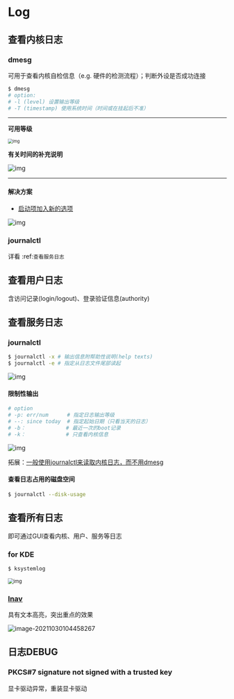 # Log

## 查看内核日志

### dmesg

可用于查看内核自检信息（e.g. 硬件的检测流程）；判断外设是否成功连接

```bash
$ dmesg
# option:
# -l (level) 设置输出等级
# -T (timestamp) 使用系统时间（时间或在挂起后不准）
```

---

**可用等级**

<img src="https://natsu-akatsuki.oss-cn-guangzhou.aliyuncs.com/img/vOHQFX5VXsRvIUZ8.png!thumbnail" alt="img" style="zoom:67%;" />

**有关时间的补充说明**

![img](https://natsu-akatsuki.oss-cn-guangzhou.aliyuncs.com/img/SoEqKDAjyTkGHhsQ.png!thumbnail)

---

#### 解决方案

- [启动项加入新的选项](https://bbs.archlinux.org/viewtopic.php?id=246507)

![img](https://natsu-akatsuki.oss-cn-guangzhou.aliyuncs.com/img/B8YXQPNwb5apZQ7A.png!thumbnail)

### journalctl

详看 :ref:`查看服务日志`

## 查看用户日志

含访问记录(login/logout)、登录验证信息(authority)

## 查看服务日志

### journalctl

```bash
$ journalctl -x # 输出信息附帮助性说明(help texts)
$ journalctl -e # 指定从日志文件尾部读起
```

![img](https://natsu-akatsuki.oss-cn-guangzhou.aliyuncs.com/img/SM3t7ubZHhPqIQAR.png!thumbnail)

#### 限制性输出

```bash
# option
# -p: err/num      # 指定日志输出等级
# --: since today  # 指定起始日期（只看当天的日志）
# -b：             # 最近一次的boot记录
# -k：             # 只查看内核信息
```

![img](https://natsu-akatsuki.oss-cn-guangzhou.aliyuncs.com/img/cmfj6YFCuKa3q2dr.png!thumbnail)

拓展：[一般使用journalctl来读取内核日志，而不用dmesg](https://wiki.archlinux.org/title/General_troubleshooting#General_procedures)

#### 查看日志占用的磁盘空间

```bash
$ journalctl --disk-usage
```

## 查看所有日志

即可通过GUI查看内核、用户、服务等日志

### for KDE

```bash
$ ksystemlog
```

<img src="https://natsu-akatsuki.oss-cn-guangzhou.aliyuncs.com/img/7ThlxRbwntAjiso8.png!thumbnail" alt="img" style="zoom:80%;" />

### [lnav](http://www.imooc.com/article/80502)

具有文本高亮，突出重点的效果

![image-20211030104458267](https://natsu-akatsuki.oss-cn-guangzhou.aliyuncs.com/img/image-20211030104458267.png)

## 日志DEBUG

### PKCS#7 signature not signed with a trusted key

显卡驱动异常，重装显卡驱动
